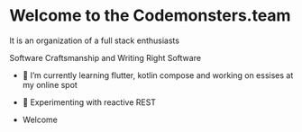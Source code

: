 # Welcome to the Codemonsters.team

It is an organization of a full stack enthusiasts 

Software Craftsmanship and Writing Right Software


- 🔭 I’m currently learning flutter, kotlin compose and working on essises at my online spot

- 🤔 Experimenting with reactive REST

- Welcome


